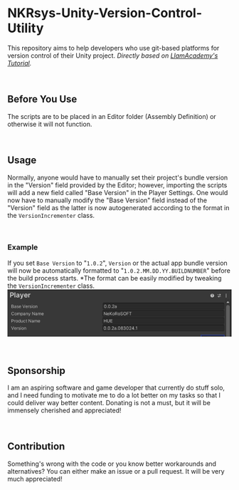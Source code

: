 # NKRsys-Unity-Version-Control-Utility
This repository aims to help developers who use git-based platforms for version control of their Unity project. *Directly based on [LlamAcademy's Tutorial](https://www.youtube.com/watch?v=PbFE0m9UMtE).*

<br>

## Before You Use
The scripts are to be placed in an Editor folder (Assembly Definition) or otherwise it will not function.

<br>

## Usage
Normally, anyone would have to manually set their project's bundle version in the "Version" field provided by the Editor; however, importing the scripts will add a new field called "Base Version" in the Player Settings. One would now have to manually modify the "Base Version" field instead of the "Version" field as the latter is now autogenerated according to the format in the `VersionIncrementer` class.

<br>

### Example
If you set `Base Version` to "`1.0.2`", `Version` or the actual app bundle version will now be automatically formatted to "`1.0.2.MM.DD.YY.BUILDNUMBER`" before the build process starts. *The format can be easily modified by tweaking the `VersionIncrementer` class.
<br>
![Example](BaseVersionEditorExample.png)

<br>

## Sponsorship
I am an aspiring software and game developer that currently do stuff solo, and I need funding to motivate me to do a lot better on my tasks so that I could deliver way better content. Donating is not a must, but it will be immensely cherished and appreciated!

<br>

## Contribution
Something's wrong with the code or you know better workarounds and alternatives? You can either make an issue or a pull request. It will be very much appreciated!

